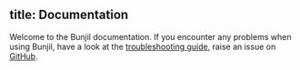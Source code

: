 title: Documentation
---
Welcome to the Bunjil documentation. If you encounter any problems when using Bunjil, have a look at the  [troubleshooting guide](troubleshooting.html), raise an issue on [GitHub](https://github.com/ojkelly/bunjil/issues).

